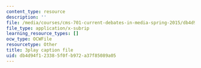 ```yaml
---
content_type: resource
description: ''
file: /media/courses/cms-701-current-debates-in-media-spring-2015/db4d94f123385f0fb972a37f85089a05_oCk2LZwRU0s.vtt
file_type: application/x-subrip
learning_resource_types: []
ocw_type: OCWFile
resourcetype: Other
title: 3play caption file
uid: db4d94f1-2338-5f0f-b972-a37f85089a05
---
```

